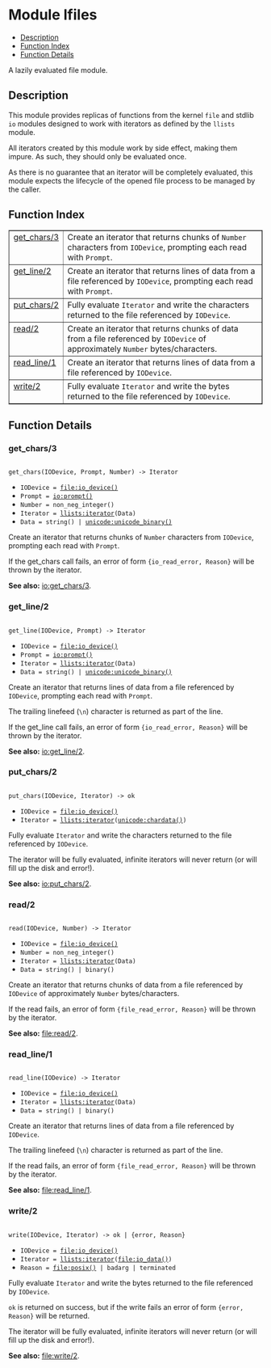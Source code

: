 # Module lfiles

- [Description](#description)
- [Function Index](#index)
- [Function Details](#functions)

A lazily evaluated file module.

<a name="description"></a>

## Description

This module provides replicas of
functions from the kernel `file` and stdlib `io` modules designed
to work with iterators as defined by the `llists` module.

All iterators created by this module work by side effect, making
them impure. As such, they should only be evaluated once.

As there is no guarantee that an iterator will be completely
evaluated, this module expects the lifecycle of the opened file
process to be managed by the caller.<a name="index"></a>

## Function Index

<table width="100%" border="1" cellspacing="0" cellpadding="2" summary="function index"><tr><td valign="top"><a href="#get_chars-3">get_chars/3</a></td><td>
Create an iterator that returns chunks of <code>Number</code> characters from
<code>IODevice</code>, prompting each read with <code>Prompt</code>.</td></tr><tr><td valign="top"><a href="#get_line-2">get_line/2</a></td><td>
Create an iterator that returns lines of data from a file
referenced by <code>IODevice</code>, prompting each read with <code>Prompt</code>.</td></tr><tr><td valign="top"><a href="#put_chars-2">put_chars/2</a></td><td>
Fully evaluate <code>Iterator</code> and write the characters returned to the
file referenced by <code>IODevice</code>.</td></tr><tr><td valign="top"><a href="#read-2">read/2</a></td><td>
Create an iterator that returns chunks of data from a file
referenced by <code>IODevice</code> of approximately <code>Number</code>
bytes/characters.</td></tr><tr><td valign="top"><a href="#read_line-1">read_line/1</a></td><td>
Create an iterator that returns lines of data from a file
referenced by <code>IODevice</code>.</td></tr><tr><td valign="top"><a href="#write-2">write/2</a></td><td>
Fully evaluate <code>Iterator</code> and write the bytes returned to the file
referenced by <code>IODevice</code>.</td></tr></table>

<a name="functions"></a>

## Function Details

<a name="get_chars-3"></a>

### get_chars/3

<pre><code>
get_chars(IODevice, Prompt, Number) -&gt; Iterator
</code></pre>

<ul class="definitions"><li><code>IODevice = <a href="/home/john/Local/kernel/doc/file.md#type-io_device">file:io_device()</a></code></li><li><code>Prompt = <a href="/home/john/Local/stdlib/doc/io.md#type-prompt">io:prompt()</a></code></li><li><code>Number = non_neg_integer()</code></li><li><code>Iterator = <a href="/home/john/Local/llists/doc/llists.md#type-iterator">llists:iterator</a>(Data)</code></li><li><code>Data = string() | <a href="/home/john/Local/stdlib/doc/unicode.md#type-unicode_binary">unicode:unicode_binary()</a></code></li></ul>

Create an iterator that returns chunks of `Number` characters from
`IODevice`, prompting each read with `Prompt`.

If the get_chars call fails, an error of form
`{io_read_error, Reason}` will be thrown by the iterator.

**See also:** [io:get_chars/3](io.md#get_chars-3).

<a name="get_line-2"></a>

### get_line/2

<pre><code>
get_line(IODevice, Prompt) -&gt; Iterator
</code></pre>

<ul class="definitions"><li><code>IODevice = <a href="/home/john/Local/kernel/doc/file.md#type-io_device">file:io_device()</a></code></li><li><code>Prompt = <a href="/home/john/Local/stdlib/doc/io.md#type-prompt">io:prompt()</a></code></li><li><code>Iterator = <a href="/home/john/Local/llists/doc/llists.md#type-iterator">llists:iterator</a>(Data)</code></li><li><code>Data = string() | <a href="/home/john/Local/stdlib/doc/unicode.md#type-unicode_binary">unicode:unicode_binary()</a></code></li></ul>

Create an iterator that returns lines of data from a file
referenced by `IODevice`, prompting each read with `Prompt`.

The trailing linefeed (`\n`) character is returned as part of the
line.

If the get_line call fails, an error of form
`{io_read_error, Reason}` will be thrown by the iterator.

**See also:** [io:get_line/2](io.md#get_line-2).

<a name="put_chars-2"></a>

### put_chars/2

<pre><code>
put_chars(IODevice, Iterator) -&gt; ok
</code></pre>

<ul class="definitions"><li><code>IODevice = <a href="/home/john/Local/kernel/doc/file.md#type-io_device">file:io_device()</a></code></li><li><code>Iterator = <a href="/home/john/Local/llists/doc/llists.md#type-iterator">llists:iterator</a>(<a href="/home/john/Local/stdlib/doc/unicode.md#type-chardata">unicode:chardata()</a>)</code></li></ul>

Fully evaluate `Iterator` and write the characters returned to the
file referenced by `IODevice`.

The iterator will be fully evaluated, infinite iterators will never
return (or will fill up the disk and error!).

**See also:** [io:put_chars/2](io.md#put_chars-2).

<a name="read-2"></a>

### read/2

<pre><code>
read(IODevice, Number) -&gt; Iterator
</code></pre>

<ul class="definitions"><li><code>IODevice = <a href="/home/john/Local/kernel/doc/file.md#type-io_device">file:io_device()</a></code></li><li><code>Number = non_neg_integer()</code></li><li><code>Iterator = <a href="/home/john/Local/llists/doc/llists.md#type-iterator">llists:iterator</a>(Data)</code></li><li><code>Data = string() | binary()</code></li></ul>

Create an iterator that returns chunks of data from a file
referenced by `IODevice` of approximately `Number`
bytes/characters.

If the read fails, an error of form `{file_read_error, Reason}`
will be thrown by the iterator.

**See also:** [file:read/2](file.md#read-2).

<a name="read_line-1"></a>

### read_line/1

<pre><code>
read_line(IODevice) -&gt; Iterator
</code></pre>

<ul class="definitions"><li><code>IODevice = <a href="/home/john/Local/kernel/doc/file.md#type-io_device">file:io_device()</a></code></li><li><code>Iterator = <a href="/home/john/Local/llists/doc/llists.md#type-iterator">llists:iterator</a>(Data)</code></li><li><code>Data = string() | binary()</code></li></ul>

Create an iterator that returns lines of data from a file
referenced by `IODevice`.

The trailing linefeed (`\n`) character is returned as part of the
line.

If the read fails, an error of form `{file_read_error, Reason}`
will be thrown by the iterator.

**See also:** [file:read_line/1](file.md#read_line-1).

<a name="write-2"></a>

### write/2

<pre><code>
write(IODevice, Iterator) -&gt; ok | {error, Reason}
</code></pre>

<ul class="definitions"><li><code>IODevice = <a href="/home/john/Local/kernel/doc/file.md#type-io_device">file:io_device()</a></code></li><li><code>Iterator = <a href="/home/john/Local/llists/doc/llists.md#type-iterator">llists:iterator</a>(<a href="/home/john/Local/kernel/doc/file.md#type-io_data">file:io_data()</a>)</code></li><li><code>Reason = <a href="/home/john/Local/kernel/doc/file.md#type-posix">file:posix()</a> | badarg | terminated</code></li></ul>

Fully evaluate `Iterator` and write the bytes returned to the file
referenced by `IODevice`.

`ok` is returned on success, but if the write fails an error of
form `{error, Reason}` will be returned.

The iterator will be fully evaluated, infinite iterators will never
return (or will fill up the disk and error!).

**See also:** [file:write/2](file.md#write-2).
